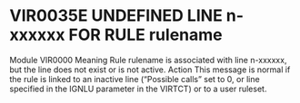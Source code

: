 # VIR0035E UNDEFINED LINE n-xxxxxx FOR RULE rulename
Module
    VIR0000
Meaning
    Rule rulename is associated with line n-xxxxxx, but the line does not exist or is not active.
Action
    This message is normal if the rule is linked to an inactive line (“Possible calls” set to 0, or line specified in the IGNLU parameter in the VIRTCT) or to a user ruleset.
